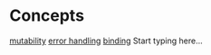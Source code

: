 # Concepts


[mutability](Mutability.md)
[error handling](Error-handling.md)
[binding](Binding.md)
Start typing here...